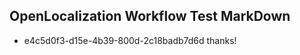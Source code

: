 ## OpenLocalization Workflow Test MarkDown
* e4c5d0f3-d15e-4b39-800d-2c18badb7d6d 
thanks!<!--HONumber=Mar16_HO4-->
